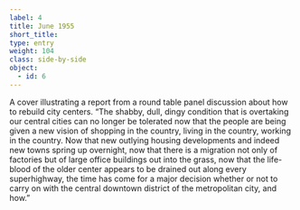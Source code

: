 ```yaml
---
label: 4
title: June 1955
short_title:
type: entry
weight: 104
class: side-by-side
object:
  - id: 6
---
```


A cover illustrating a report from a round table panel discussion about how to rebuild city centers.
“The shabby, dull, dingy condition that is overtaking our central cities can no longer be tolerated now that the people are being given a new vision of shopping in the country, living in the country, working in the country. Now that new outlying housing developments and indeed new towns spring up overnight, now that there is a migration not only of factories but of large office buildings out into the grass, now that the life-blood of the older center appears to be drained out along every superhighway, the time has come for a major decision whether or not to carry on with the central downtown district of the metropolitan city, and how.”
